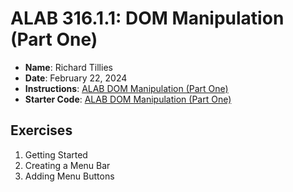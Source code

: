 # ALAB 316.1.1: DOM Manipulation (Part One)

* **Name**: Richard Tillies
* **Date**: February 22, 2024
* **Instructions**: []() [ALAB DOM Manipulation (Part One)](alab-dom-manipulation-part1.pdf)
* **Starter Code**: [ALAB DOM Manipulation (Part One)](https://www.canva.com/link?target=https%3A%2F%2Fcodesandbox.io%2Fs%2Falab-dom-manipulation-part-one-p58d6q&design=DAFriiiv6ao&accessRole=viewer&linkSource=document)

## Exercises

1. Getting Started
1. Creating a Menu Bar
1. Adding Menu Buttons
